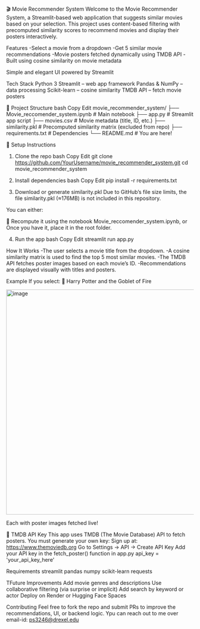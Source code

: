 🎬 Movie Recommender System
Welcome to the Movie Recommender System, a Streamlit-based web application that suggests similar movies based on your selection. This project uses content-based filtering with precomputed similarity scores to recommend movies and display their posters interactively.


Features
-Select a movie from a dropdown
-Get 5 similar movie recommendations
-Movie posters fetched dynamically using TMDB API
-Built using cosine similarity on movie metadata

Simple and elegant UI powered by Streamlit

Tech Stack
Python 3
Streamlit – web app framework
Pandas & NumPy – data processing
Scikit-learn – cosine similarity
TMDB API – fetch movie posters

📂 Project Structure
bash
Copy
Edit
movie_recommender_system/
├── Movie_reccomender_system.ipynb   # Main notebook
├── app.py                           # Streamlit app script
├── movies.csv                       # Movie metadata (title, ID, etc.)
├── similarity.pkl                   # Precomputed similarity matrix (excluded from repo)
├── requirements.txt                 # Dependencies
└── README.md                        # You are here!


🔧 Setup Instructions
1. Clone the repo
bash
Copy
Edit
git clone https://github.com/YourUsername/movie_recommender_system.git
cd movie_recommender_system

2. Install dependencies
bash
Copy
Edit
pip install -r requirements.txt

3. Download or generate similarity.pkl
Due to GitHub’s file size limits, the file similarity.pkl (≈176MB) is not included in this repository.

You can either:

🧮 Recompute it using the notebook Movie_reccomender_system.ipynb, or
Once you have it, place it in the root folder.

4. Run the app
bash
Copy
Edit
streamlit run app.py

How It Works
-The user selects a movie title from the dropdown.
-A cosine similarity matrix is used to find the top 5 most similar movies.
-The TMDB API fetches poster images based on each movie’s ID.
-Recommendations are displayed visually with titles and posters.

Example
If you select:
🎥 Harry Potter and the Goblet of Fire

<img width="605" alt="image" src="https://github.com/user-attachments/assets/3a1d6608-cf94-4c25-ac3f-a80a00b4dc52" />

Each with poster images fetched live!

🔑 TMDB API Key
This app uses TMDB (The Movie Database) API to fetch posters.
You must generate your own key:
Sign up at: https://www.themoviedb.org
Go to Settings → API → Create API Key
Add your API key in the fetch_poster() function in app.py
api_key = 'your_api_key_here'

Requirements
streamlit
pandas
numpy
scikit-learn
requests

TFuture Improvements
 Add movie genres and descriptions
 Use collaborative filtering (via surprise or implicit)
 Add search by keyword or actor
 Deploy on Render or Hugging Face Spaces

Contributing
Feel free to fork the repo and submit PRs to improve the recommendations, UI, or backend logic. Ypu can reach out to me over email-id: ps3246@drexel.edu
